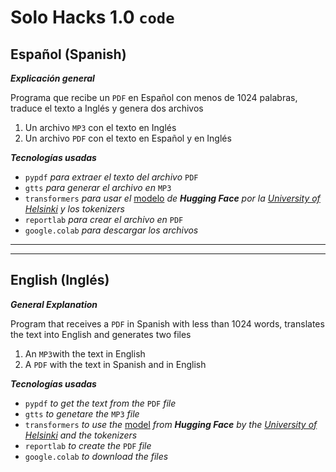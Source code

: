 # Solo Hacks 1.0 `code`

## Español (Spanish)

***Explicación general***

Programa que recibe un `PDF` en Español con menos de $1024$ palabras, traduce el texto a Inglés y genera dos archivos

1. Un archivo `MP3` con el texto en Inglés
2. Un archivo `PDF` con el texto en Español y en Inglés

***Tecnologías usadas***

* `pypdf` *para extraer el texto del archivo* `PDF`
* `gtts` *para generar el archivo en* `MP3`
* `transformers` *para usar el* [modelo](https://huggingface.co/Helsinki-NLP/opus-mt-es-en) *de **Hugging Face** por la [University of Helsinki](https://github.com/Helsinki-NLP) y los tokenizers*
* `reportlab` *para crear el archivo en* `PDF`
* `google.colab` *para descargar los archivos*
---
---

## English (Inglés)

***General Explanation***

Program that receives a `PDF` in Spanish with less than $1024$ words, translates the text into English and generates two files

1. An `MP3`with the text in English
2. A `PDF` with the text in Spanish and in English

***Tecnologías usadas***

* `pypdf` *to get the text from the* `PDF` *file*
* `gtts` *to genetare the* `MP3` *file*
* `transformers` *to use the* [model](https://huggingface.co/Helsinki-NLP/opus-mt-es-en) *from **Hugging Face** by the [University of Helsinki](https://github.com/Helsinki-NLP) and the tokenizers*
* `reportlab` *to create the* `PDF` *file*
* `google.colab` *to download the files*